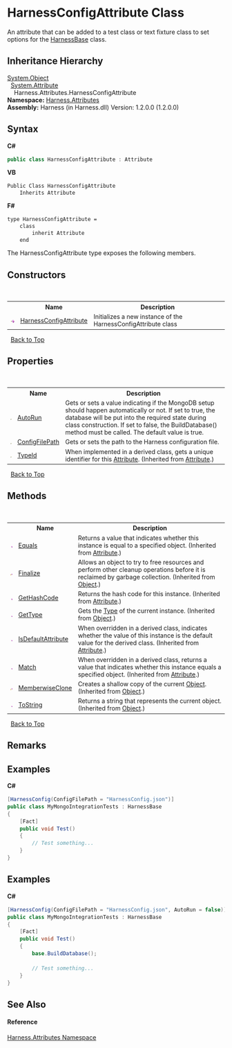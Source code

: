 # HarnessConfigAttribute Class
 

An attribute that can be added to a test class or text fixture class to set options for the <a href="36459884-00cd-2c3d-acf5-b0cdf2a8da1b">HarnessBase</a> class.


## Inheritance Hierarchy
<a href="http://msdn2.microsoft.com/en-us/library/e5kfa45b" target="_blank">System.Object</a><br />&nbsp;&nbsp;<a href="http://msdn2.microsoft.com/en-us/library/e8kc3626" target="_blank">System.Attribute</a><br />&nbsp;&nbsp;&nbsp;&nbsp;Harness.Attributes.HarnessConfigAttribute<br />
**Namespace:**&nbsp;<a href="e9acb697-e625-8aa0-4332-46fa91ea9cda">Harness.Attributes</a><br />**Assembly:**&nbsp;Harness (in Harness.dll) Version: 1.2.0.0 (1.2.0.0)

## Syntax

**C#**<br />
``` C#
public class HarnessConfigAttribute : Attribute
```

**VB**<br />
``` VB
Public Class HarnessConfigAttribute
	Inherits Attribute
```

**F#**<br />
``` F#
type HarnessConfigAttribute =  
    class
        inherit Attribute
    end
```

The HarnessConfigAttribute type exposes the following members.


## Constructors
&nbsp;<table><tr><th></th><th>Name</th><th>Description</th></tr><tr><td>![Public method](media/pubmethod.gif "Public method")</td><td><a href="97236df1-9d53-8825-84f3-a09e52cd2f00">HarnessConfigAttribute</a></td><td>
Initializes a new instance of the HarnessConfigAttribute class</td></tr></table>&nbsp;
<a href="#harnessconfigattribute-class">Back to Top</a>

## Properties
&nbsp;<table><tr><th></th><th>Name</th><th>Description</th></tr><tr><td>![Public property](media/pubproperty.gif "Public property")</td><td><a href="3160db8a-65a6-d135-8843-785708d3f2f4">AutoRun</a></td><td>
Gets or sets a value indicating if the MongoDB setup should happen automatically or not. If set to true, the database will be put into the required state during class construction. If set to false, the BuildDatabase() method must be called. The default value is true.</td></tr><tr><td>![Public property](media/pubproperty.gif "Public property")</td><td><a href="59b87135-bc1f-19f5-6d51-fc4961432112">ConfigFilePath</a></td><td>
Gets or sets the path to the Harness configuration file.</td></tr><tr><td>![Public property](media/pubproperty.gif "Public property")</td><td><a href="http://msdn2.microsoft.com/en-us/library/sa1bf03e" target="_blank">TypeId</a></td><td>
When implemented in a derived class, gets a unique identifier for this <a href="http://msdn2.microsoft.com/en-us/library/e8kc3626" target="_blank">Attribute</a>.
 (Inherited from <a href="http://msdn2.microsoft.com/en-us/library/e8kc3626" target="_blank">Attribute</a>.)</td></tr></table>&nbsp;
<a href="#harnessconfigattribute-class">Back to Top</a>

## Methods
&nbsp;<table><tr><th></th><th>Name</th><th>Description</th></tr><tr><td>![Public method](media/pubmethod.gif "Public method")</td><td><a href="http://msdn2.microsoft.com/en-us/library/09ds241w" target="_blank">Equals</a></td><td>
Returns a value that indicates whether this instance is equal to a specified object.
 (Inherited from <a href="http://msdn2.microsoft.com/en-us/library/e8kc3626" target="_blank">Attribute</a>.)</td></tr><tr><td>![Protected method](media/protmethod.gif "Protected method")</td><td><a href="http://msdn2.microsoft.com/en-us/library/4k87zsw7" target="_blank">Finalize</a></td><td>
Allows an object to try to free resources and perform other cleanup operations before it is reclaimed by garbage collection.
 (Inherited from <a href="http://msdn2.microsoft.com/en-us/library/e5kfa45b" target="_blank">Object</a>.)</td></tr><tr><td>![Public method](media/pubmethod.gif "Public method")</td><td><a href="http://msdn2.microsoft.com/en-us/library/365e1bxs" target="_blank">GetHashCode</a></td><td>
Returns the hash code for this instance.
 (Inherited from <a href="http://msdn2.microsoft.com/en-us/library/e8kc3626" target="_blank">Attribute</a>.)</td></tr><tr><td>![Public method](media/pubmethod.gif "Public method")</td><td><a href="http://msdn2.microsoft.com/en-us/library/dfwy45w9" target="_blank">GetType</a></td><td>
Gets the <a href="http://msdn2.microsoft.com/en-us/library/42892f65" target="_blank">Type</a> of the current instance.
 (Inherited from <a href="http://msdn2.microsoft.com/en-us/library/e5kfa45b" target="_blank">Object</a>.)</td></tr><tr><td>![Public method](media/pubmethod.gif "Public method")</td><td><a href="http://msdn2.microsoft.com/en-us/library/tbkb5x6t" target="_blank">IsDefaultAttribute</a></td><td>
When overridden in a derived class, indicates whether the value of this instance is the default value for the derived class.
 (Inherited from <a href="http://msdn2.microsoft.com/en-us/library/e8kc3626" target="_blank">Attribute</a>.)</td></tr><tr><td>![Public method](media/pubmethod.gif "Public method")</td><td><a href="http://msdn2.microsoft.com/en-us/library/wy7chz44" target="_blank">Match</a></td><td>
When overridden in a derived class, returns a value that indicates whether this instance equals a specified object.
 (Inherited from <a href="http://msdn2.microsoft.com/en-us/library/e8kc3626" target="_blank">Attribute</a>.)</td></tr><tr><td>![Protected method](media/protmethod.gif "Protected method")</td><td><a href="http://msdn2.microsoft.com/en-us/library/57ctke0a" target="_blank">MemberwiseClone</a></td><td>
Creates a shallow copy of the current <a href="http://msdn2.microsoft.com/en-us/library/e5kfa45b" target="_blank">Object</a>.
 (Inherited from <a href="http://msdn2.microsoft.com/en-us/library/e5kfa45b" target="_blank">Object</a>.)</td></tr><tr><td>![Public method](media/pubmethod.gif "Public method")</td><td><a href="http://msdn2.microsoft.com/en-us/library/7bxwbwt2" target="_blank">ToString</a></td><td>
Returns a string that represents the current object.
 (Inherited from <a href="http://msdn2.microsoft.com/en-us/library/e5kfa45b" target="_blank">Object</a>.)</td></tr></table>&nbsp;
<a href="#harnessconfigattribute-class">Back to Top</a>

## Remarks


## Examples

**C#**<br />
``` C#
[HarnessConfig(ConfigFilePath = "HarnessConfig.json")]
public class MyMongoIntegrationTests : HarnessBase
{
    [Fact]
    public void Test()
    {
        // Test something...
    }
}
```


## Examples

**C#**<br />
``` C#
[HarnessConfig(ConfigFilePath = "HarnessConfig.json", AutoRun = false)]
public class MyMongoIntegrationTests : HarnessBase
{
    [Fact]
    public void Test()
    {
        base.BuildDatabase();

        // Test something...
    }
}
```


## See Also


#### Reference
<a href="e9acb697-e625-8aa0-4332-46fa91ea9cda">Harness.Attributes Namespace</a><br />